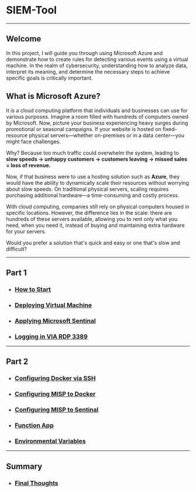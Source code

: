 # SIEM-Tool

<hr>

## Welcome 
<p>
    In this project, I will guide you through using Microsoft Azure and demonstrate how to create rules for detecting various events using a virtual machine. In the realm of cybersecurity, understanding how to analyze data, interpret its meaning, and determine the necessary steps to achieve specific goals is critically important.
</p>

## What is Microsoft Azure? 
<p>
    It is a cloud computing platform that individuals and businesses can use for various purposes. Imagine a room filled with hundreds of computers owned by Microsoft. Now, picture your business experiencing heavy surges during promotional or seasonal campaigns. If your website is hosted on fixed-resource physical servers—whether on-premises or in a data center—you might face challenges.
</p>
<p>
    Why? Because too much traffic could overwhelm the system, leading to <b> slow speeds → unhappy customers → customers leaving → missed sales = loss of revenue. </b>
</p>
<p>
    Now, if that business were to use a hosting solution such as <b>Azure</b>, they would have the ability to dynamically scale their resources without worrying about slow speeds. On traditional physical servers, scaling requires purchasing additional hardware—a time-consuming and costly process.
</p>
<p>
    With cloud computing, companies still rely on physical computers housed in specific locations. However, the difference lies in the scale: there are hundreds of these servers available, allowing you to rent only what you need, when you need it, instead of buying and maintaining extra hardware for your servers.
</p>
<p>
    Would you prefer a solution that's quick and easy or one that's slow and difficult?
</p>

<hr>

## Part 1
- <h3> <a href="/SIEM/initial.md"> How to Start </a> </h3>
- <h3> <a href="/SIEM/virtual_machine.md"> Deploying Virtual Machine </a> </h3>
- <h3> <a href="/SIEM/sentinal.md"> Applying Microsoft Sentinal </a> </h3>
- <h3> <a href="/SIEM/rdp.md"> Logging in VIA RDP 3389 </a> </h3>

<hr> 

## Part 2
- <h3> <a href="/SIEM/docker.md"> Configuring Docker via SSH </a> </h3>
- <h3> <a href="/SIEM/misp_docker.md"> Configuring MISP to Docker </a> </h3>
- <h3> <a href="/SIEM/misp_sentinal.md"> Configuring MISP to Sentinal </a> </h3>
- <h3> <a href="/SIEM/function_app.md"> Function App </a> </h3>
- <h3> <a href="/SIEM/variables.md"> Environmental Variables </a> </h3>

<hr>

## Summary 
- <h3> <a href="/SIEM/final.md"> Final Thoughts </a> </h3>

